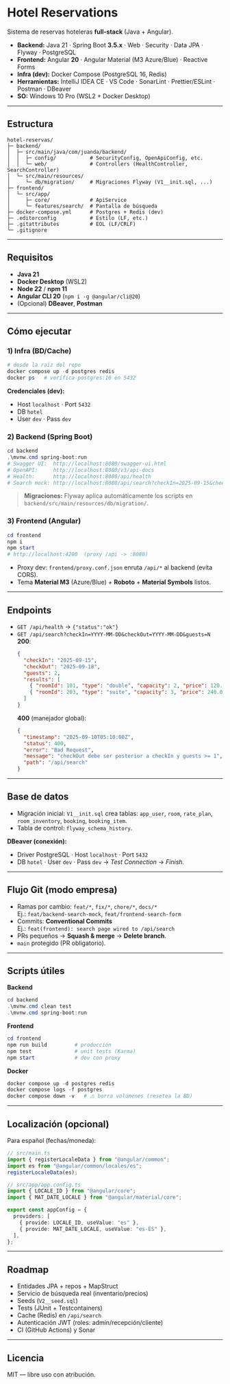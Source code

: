 # Hotel Reservations

Sistema de reservas hoteleras **full-stack** (Java + Angular).

- **Backend:** Java 21 · Spring Boot **3.5.x** · Web · Security · Data JPA · Flyway · PostgreSQL
- **Frontend:** Angular **20** · Angular Material (M3 Azure/Blue) · Reactive Forms
- **Infra (dev):** Docker Compose (PostgreSQL 16, Redis)
- **Herramientas:** IntelliJ IDEA CE · VS Code · SonarLint · Prettier/ESLint · Postman · DBeaver
- **SO:** Windows 10 Pro (WSL2 + Docker Desktop)

---

## Estructura

```
hotel-reservas/
├─ backend/
│  ├─ src/main/java/com/juanda/backend/
│  │  ├─ config/           # SecurityConfig, OpenApiConfig, etc.
│  │  └─ web/              # Controllers (HealthController, SearchController)
│  └─ src/main/resources/
│     └─ db/migration/     # Migraciones Flyway (V1__init.sql, ...)
├─ frontend/
│  └─ src/app/
│     ├─ core/             # ApiService
│     └─ features/search/  # Pantalla de búsqueda
├─ docker-compose.yml      # Postgres + Redis (dev)
├─ .editorconfig           # Estilo (LF, etc.)
├─ .gitattributes          # EOL (LF/CRLF)
└─ .gitignore
```

---

## Requisitos

- **Java 21**
- **Docker Desktop** (WSL2)
- **Node 22** / **npm 11**
- **Angular CLI 20** (`npm i -g @angular/cli@20`)
- (Opcional) **DBeaver**, **Postman**

---

## Cómo ejecutar

### 1) Infra (BD/Cache)

```powershell
# desde la raíz del repo
docker compose up -d postgres redis
docker ps   # verifica postgres:16 en 5432
```

**Credenciales (dev):**

- Host `localhost` · Port `5432`
- DB `hotel`
- User `dev` · Pass `dev`

### 2) Backend (Spring Boot)

```powershell
cd backend
.\mvnw.cmd spring-boot:run
# Swagger UI:  http://localhost:8080/swagger-ui.html
# OpenAPI:     http://localhost:8080/v3/api-docs
# Health:      http://localhost:8080/api/health
# Search mock: http://localhost:8080/api/search?checkIn=2025-09-15&checkOut=2025-09-18&guests=2
```

> **Migraciones:** Flyway aplica automáticamente los scripts en `backend/src/main/resources/db/migration/`.

### 3) Frontend (Angular)

```powershell
cd frontend
npm i
npm start
# http://localhost:4200  (proxy /api -> :8080)
```

- Proxy dev: `frontend/proxy.conf.json` enruta `/api/*` al backend (evita CORS).
- Tema **Material M3** (Azure/Blue) + **Roboto** + **Material Symbols** listos.

---

## Endpoints

- `GET /api/health` → `{"status":"ok"}`
- `GET /api/search?checkIn=YYYY-MM-DD&checkOut=YYYY-MM-DD&guests=N`  
  **200**:
  ```json
  {
    "checkIn": "2025-09-15",
    "checkOut": "2025-09-18",
    "guests": 2,
    "results": [
      { "roomId": 101, "type": "double", "capacity": 2, "price": 120.0 },
      { "roomId": 203, "type": "suite", "capacity": 3, "price": 240.0 }
    ]
  }
  ```
  **400** (manejador global):
  ```json
  {
    "timestamp": "2025-09-10T05:10:00Z",
    "status": 400,
    "error": "Bad Request",
    "message": "checkOut debe ser posterior a checkIn y guests >= 1",
    "path": "/api/search"
  }
  ```

---

## Base de datos

- Migración inicial: `V1__init.sql` crea tablas:
  `app_user`, `room`, `rate_plan`, `room_inventory`, `booking`, `booking_item`.
- Tabla de control: `flyway_schema_history`.

**DBeaver (conexión):**

- Driver PostgreSQL · Host `localhost` · Port `5432`
- DB `hotel` · User `dev` · Pass `dev` → _Test Connection_ → _Finish_.

---

## Flujo Git (modo empresa)

- Ramas por cambio: `feat/*`, `fix/*`, `chore/*`, `docs/*`  
  Ej.: `feat/backend-search-mock`, `feat/frontend-search-form`
- Commits: **Conventional Commits**  
  Ej.: `feat(frontend): search page wired to /api/search`
- PRs pequeños → **Squash & merge** → **Delete branch**.
- `main` protegido (PR obligatorio).

---

## Scripts útiles

**Backend**

```powershell
cd backend
.\mvnw.cmd clean test
.\mvnw.cmd spring-boot:run
```

**Frontend**

```powershell
cd frontend
npm run build         # producción
npm test              # unit tests (Karma)
npm start             # dev con proxy
```

**Docker**

```powershell
docker compose up -d postgres redis
docker compose logs -f postgres
docker compose down -v   # ⚠️ borra volúmenes (resetea la BD)
```

---

## Localización (opcional)

Para español (fechas/moneda):

```ts
// src/main.ts
import { registerLocaleData } from "@angular/common";
import es from "@angular/common/locales/es";
registerLocaleData(es);

// src/app/app.config.ts
import { LOCALE_ID } from "@angular/core";
import { MAT_DATE_LOCALE } from "@angular/material/core";

export const appConfig = {
  providers: [
    { provide: LOCALE_ID, useValue: "es" },
    { provide: MAT_DATE_LOCALE, useValue: "es-ES" },
  ],
};
```

---

## Roadmap

- Entidades JPA + repos + MapStruct
- Servicio de búsqueda real (inventario/precios)
- Seeds (`V2__seed.sql`)
- Tests (JUnit + Testcontainers)
- Cache (Redis) en `/api/search`
- Autenticación JWT (roles: admin/recepción/cliente)
- CI (GitHub Actions) y Sonar

---

## Licencia

MIT — libre uso con atribución.
